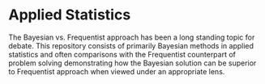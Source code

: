 # Applied Statistics

The Bayesian vs. Frequentist approach has been a long standing topic for debate. 
This repository consists of primarily Bayesian methods in applied statistics and often comparisons with the Frequentist counterpart of problem 
solving demonstrating how the Bayesian solution can be superior to Frequentist approach when viewed under an appropriate lens.

